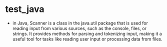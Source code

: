 # test_java

- in Java, Scanner is a class in the java.util package that is used for reading input from various sources, such as the console, files, or strings. It provides methods for parsing and tokenizing input, making it a useful tool for tasks like reading user input or processing data from files.
